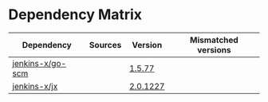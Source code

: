 # Dependency Matrix

Dependency | Sources | Version | Mismatched versions
---------- | ------- | ------- | -------------------
[jenkins-x/go-scm](https://github.com/jenkins-x/go-scm) |  | [1.5.77]() | 
[jenkins-x/jx](https://github.com/jenkins-x/jx) |  | [2.0.1227](https://github.com/jenkins-x/jx/releases/tag/v2.0.1227) | 
